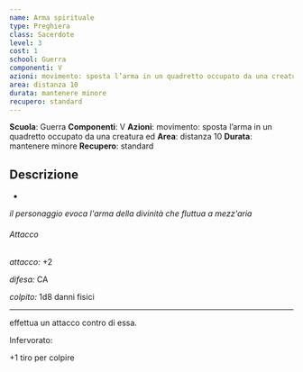 ```yaml
---
name: Arma spirituale
type: Preghiera
class: Sacerdote
level: 3
cost: 1
school: Guerra
componenti: V
azioni: movimento: sposta l’arma in un quadretto occupato da una creatura ed
area: distanza 10
durata: mantenere minore
recupero: standard
---
```

**Scuola**: Guerra
**Componenti**: V
**Azioni**: movimento: sposta l’arma in un quadretto occupato da una creatura ed
**Area**: distanza 10
**Durata**: mantenere minore
**Recupero**: standard

**Descrizione**
-

-

*il personaggio evoca l'arma della divinità che fluttua a mezz'aria*

###### Attacco

*attacco:* +2

*difesa:* CA

*colpito:* 1d8 danni fisici

---

effettua un attacco contro di essa.

Infervorato:

+1 tiro per colpire